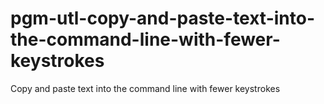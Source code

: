 # pgm-utl-copy-and-paste-text-into-the-command-line-with-fewer-keystrokes
Copy and paste text into the command line with fewer keystrokes
